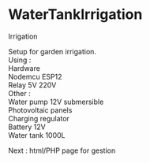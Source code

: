 # WaterTankIrrigation
Irrigation 

Setup for garden irrigation.  
Using :   
Hardware  
 Nodemcu ESP12  
 Relay 5V 220V  
Other :  
 Water pump 12V submersible  
 Photovoltaic panels  
 Charging regulator  
 Battery 12V  
 Water tank 1000L  
   
 Next : html/PHP page for gestion  

